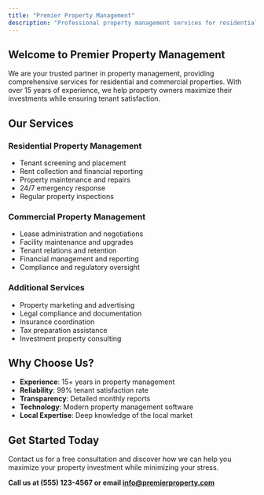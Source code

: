 ```yaml
---
title: "Premier Property Management"
description: "Professional property management services for residential and commercial properties"
---
```


## Welcome to Premier Property Management

We are your trusted partner in property management, providing comprehensive services for residential and commercial properties. With over 15 years of experience, we help property owners maximize their investments while ensuring tenant satisfaction.

## Our Services

### Residential Property Management
- Tenant screening and placement
- Rent collection and financial reporting
- Property maintenance and repairs
- 24/7 emergency response
- Regular property inspections

### Commercial Property Management
- Lease administration and negotiations
- Facility maintenance and upgrades
- Tenant relations and retention
- Financial management and reporting
- Compliance and regulatory oversight

### Additional Services
- Property marketing and advertising
- Legal compliance and documentation
- Insurance coordination
- Tax preparation assistance
- Investment property consulting

## Why Choose Us?

- **Experience**: 15+ years in property management
- **Reliability**: 99% tenant satisfaction rate
- **Transparency**: Detailed monthly reports
- **Technology**: Modern property management software
- **Local Expertise**: Deep knowledge of the local market

## Get Started Today

Contact us for a free consultation and discover how we can help you maximize your property investment while minimizing your stress.

**Call us at (555) 123-4567 or email info@premierproperty.com**
